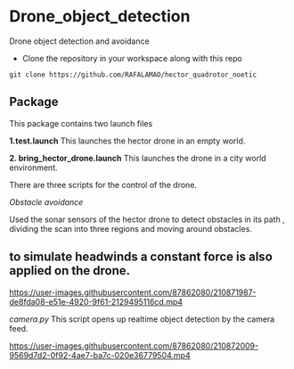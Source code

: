 # Drone_object_detection
Drone object detection and avoidance

* Clone the repository in your workspace along with this repo
```
git clone https://github.com/RAFALAMAO/hector_quadrotor_noetic
```

## Package
This package contains two launch files

**1.test.launch**
This launches the hector drone in an empty world.

**2. bring_hector_drone.launch**
This launches the drone in a city world environment.

There are three scripts for the control of the drone.


_Obstacle avoidance_

Used the sonar sensors of the hector drone to detect obstacles in its path , dividing the scan into three regions and moving around obstacles.
## to simulate headwinds a constant force is also applied on the drone.





https://user-images.githubusercontent.com/87862080/210871987-de8fda08-e51e-4920-9f61-2129495116cd.mp4








_camera.py_
This script opens up realtime object detection by the camera feed.



https://user-images.githubusercontent.com/87862080/210872009-9569d7d2-0f92-4ae7-ba7c-020e36779504.mp4



